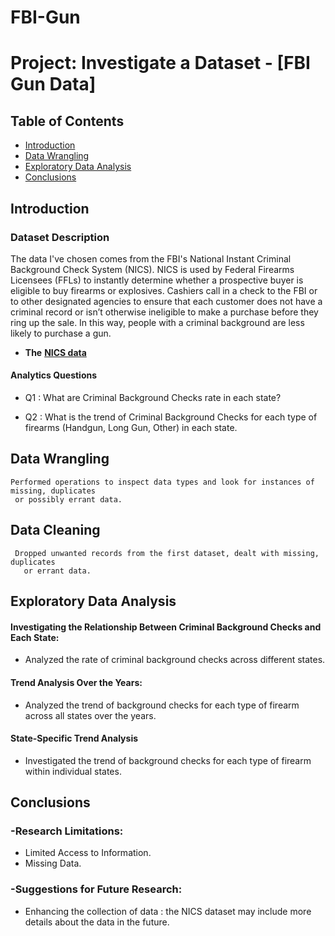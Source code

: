 # FBI-Gun

# Project: Investigate a Dataset - [FBI Gun Data]

## Table of Contents
<ul>
<li><a href="#intro">Introduction</a></li>
<li><a href="#wrangling">Data Wrangling</a></li>
<li><a href="#eda">Exploratory Data Analysis</a></li>
<li><a href="#conclusions">Conclusions</a></li>
</ul>

<a id='intro'></a>
## Introduction

### Dataset Description 
The data I've chosen comes from the FBI's National Instant Criminal Background Check System (NICS). NICS is used by Federal Firearms Licensees (FFLs) to instantly determine whether a prospective buyer is eligible to buy firearms or explosives. Cashiers call in a check to the FBI or to other designated agencies to ensure that each customer does not have a criminal record or isn’t otherwise ineligible to make a purchase before they ring up the sale. In this way, people with a criminal background are less likely to purchase a gun.
* **The** [**NICS data**](https://docs.google.com/viewer?url=https%3A%2F%2Fd17h27t6h515a5.cloudfront.net%2Ftopher%2F2017%2FNovember%2F5a0a4db8_gun-data%2Fgun-data.xlsx)


#### **Analytics Questions**
   * Q1 : What are Criminal Background Checks rate in each state?
   * Q2 : What is the trend of Criminal Background Checks for each type of firearms (Handgun, Long Gun, Other) in each state.
 

     <a id='wrangling'></a>
## Data Wrangling
    Performed operations to inspect data types and look for instances of missing, duplicates
     or possibly errant data.

## Data Cleaning
     Dropped unwanted records from the first dataset, dealt with missing, duplicates
       or errant data.


  
<a id='eda'></a>
## Exploratory Data Analysis
#### Investigating the Relationship Between Criminal Background Checks and Each State:
   * Analyzed the rate of criminal background checks across different states.

#### Trend Analysis Over the Years:
   * Analyzed the trend of background checks for each type of firearm across all states over the years.

#### State-Specific Trend Analysis
   * Investigated the trend of background checks for each type of firearm within individual states.



<a id='conclusions'></a>
## Conclusions
### -Research Limitations:
* Limited Access to Information.
* Missing Data.
  

### -Suggestions for Future Research:
* Enhancing the collection of data : the NICS dataset may include more details about the data in the future.

